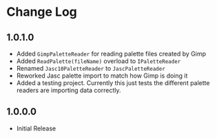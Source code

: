 ﻿# Change Log

## 1.0.1.0
* Added `GimpPaletteReader` for reading palette files created by Gimp
* Added `ReadPalette(fileName)` overload to `IPaletteReader`
* Renamed `Jasc10PaletteReader` to `JascPaletteReader`
* Reworked Jasc palette import to match how Gimp is doing it
* Added a testing project. Currently this just tests the different palette readers are importing data correctly.

## 1.0.0.0
* Initial Release